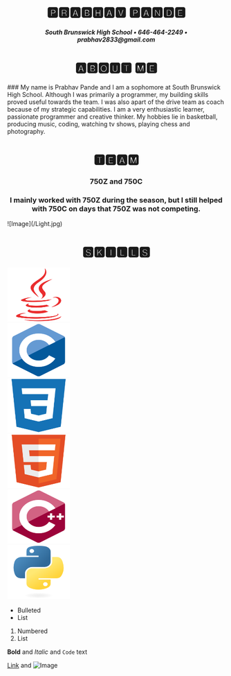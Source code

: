 <h1 align="center"> 🅿🆁🅰🅱🅷🅰🆅 🅿🅰🅽🅳🅴 </h1>
<h5 align ="center"> South Brunswick High School • 646-464-2249 • prabhav2833@gmail.com </h5>

<h1 align="center"> 🅰🅱🅾🆄🆃 🅼🅴 </h1>
### My name is Prabhav Pande and I am a sophomore at South Brunswick High School. Although I was primarily a programmer, my building skills proved useful towards the team. I was also apart of the drive team as coach because of my strategic capabilities. I am a very enthusiastic learner, passionate programmer and creative thinker. My hobbies lie in basketball, producing music, coding, watching tv shows, playing chess and photography.  

<h1 align="center"> 🆃🅴🅰🅼 </h1>
<h3 align ="center"> 750Z and 750C </h3>
<h3 align ="center"> I mainly worked with 750Z during the season, but I still helped with 750C on days that 750Z was not competing. </h3>
![Image](/Light.jpg)


<h1 align="center"> 🆂🅺🅸🅻🅻🆂 </h1>
<div class="row">
  <div class="column">
    <img src="java-plain.svg" width="145" height="125" alt="Java-image">
  </div>
  <div class="column">
    <img src="c-original.svg" width="145" height="125" alt="C-image">
  </div>
  <div class="column">
    <img src="css3-plain.svg" width="145" height="125" alt="CSS-image">
  </div>
  <div class="column">
    <img src="html5-original.svg" width="145" height="125" alt="CSS-image">
  </div>
  <div class="column">
    <img src="cplusplus-original.svg" width="145" height="125" alt="CSS-image">
  </div>
  <div class="column">
    <img src="python-original.svg" width="145" height="125" alt="CSS-image">
  </div>
</div>


- Bulleted
- List

1. Numbered
2. List

**Bold** and _Italic_ and `Code` text

[Link](url) and ![Image](src)

